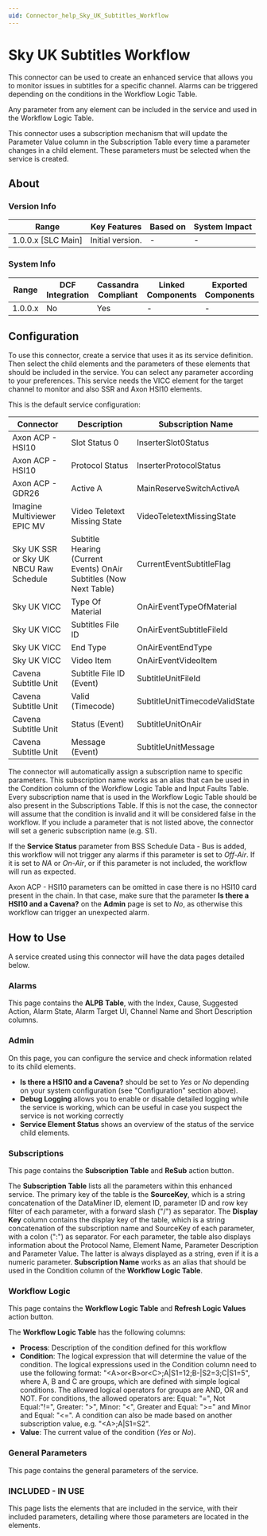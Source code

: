 ```yaml
---
uid: Connector_help_Sky_UK_Subtitles_Workflow
---
```


# Sky UK Subtitles Workflow

This connector can be used to create an enhanced service that allows you to monitor issues in subtitles for a specific channel. Alarms can be triggered depending on the conditions in the Workflow Logic Table.

Any parameter from any element can be included in the service and used in the Workflow Logic Table.

This connector uses a subscription mechanism that will update the Parameter Value column in the Subscription Table every time a parameter changes in a child element. These parameters must be selected when the service is created.

## About

### Version Info

| Range                | Key Features     | Based on     | System Impact     |
|----------------------|------------------|--------------|-------------------|
| 1.0.0.x [SLC Main]   | Initial version. | -            | -                 |

### System Info

| Range     | DCF Integration     | Cassandra Compliant     | Linked Components     | Exported Components     |
|-----------|---------------------|-------------------------|-----------------------|-------------------------|
| 1.0.0.x   | No                  | Yes                     | -                     | -                       |

## Configuration

To use this connector, create a service that uses it as its service definition. Then select the child elements and the parameters of these elements that should be included in the service. You can select any parameter according to your preferences. This service needs the VICC element for the target channel to monitor and also SSR and Axon HSI10 elements.

This is the default service configuration:

| **Connector**                             | **Description**                                                    | **Subscription Name**          |
|----------------------------------------|--------------------------------------------------------------------|--------------------------------|
| Axon ACP - HSI10                       | Slot Status 0                                                      | InserterSlot0Status            |
| Axon ACP - HSI10                       | Protocol Status                                                    | InserterProtocolStatus         |
| Axon ACP - GDR26                       | Active A                                                           | MainReserveSwitchActiveA       |
| Imagine Multiviewer EPIC MV            | Video Teletext Missing State                                       | VideoTeletextMissingState      |
| Sky UK SSR or Sky UK NBCU Raw Schedule | Subtitle Hearing (Current Events) OnAir Subtitles (Now Next Table) | CurrentEventSubtitleFlag       |
| Sky UK VICC                            | Type Of Material                                                   | OnAirEventTypeOfMaterial       |
| Sky UK VICC                            | Subtitles File ID                                                  | OnAirEventSubtitleFileId       |
| Sky UK VICC                            | End Type                                                           | OnAirEventEndType              |
| Sky UK VICC                            | Video Item                                                         | OnAirEventVideoItem            |
| Cavena Subtitle Unit                   | Subtitle File ID (Event)                                           | SubtitleUnitFileId             |
| Cavena Subtitle Unit                   | Valid (Timecode)                                                   | SubtitleUnitTimecodeValidState |
| Cavena Subtitle Unit                   | Status (Event)                                                     | SubtitleUnitOnAir              |
| Cavena Subtitle Unit                   | Message (Event)                                                    | SubtitleUnitMessage            |

The connector will automatically assign a subscription name to specific parameters. This subscription name works as an alias that can be used in the Condition column of the Workflow Logic Table and Input Faults Table. Every subscription name that is used in the Workflow Logic Table should be also present in the Subscriptions Table. If this is not the case, the connector will assume that the condition is invalid and it will be considered false in the workflow. If you include a parameter that is not listed above, the connector will set a generic subscription name (e.g. S1).

If the **Service Status** parameter from BSS Schedule Data - Bus is added, this workflow will not trigger any alarms if this parameter is set to *Off-Air*. If it is set to *NA* or *On-Air*, or if this parameter is not included, the workflow will run as expected.

Axon ACP - HSI10 parameters can be omitted in case there is no HSI10 card present in the chain. In that case, make sure that the parameter **Is there a HSI10 and a Cavena?** on the **Admin** page is set to *No*, as otherwise this workflow can trigger an unexpected alarm.

## How to Use

A service created using this connector will have the data pages detailed below.

### Alarms

This page contains the **ALPB** **Table**, with the Index, Cause, Suggested Action, Alarm State, Alarm Target UI, Channel Name and Short Description columns.

### Admin

On this page, you can configure the service and check information related to its child elements.

- **Is there a HSI10 and a Cavena?** should be set to *Yes* or *No* depending on your system configuration (see "Configuration" section above).
- **Debug Logging** allows you to enable or disable detailed logging while the service is working, which can be useful in case you suspect the service is not working correctly
- **Service Element Status** shows an overview of the status of the service child elements.

### Subscriptions

This page contains the **Subscription Table** and **ReSub** action button.

The **Subscription Table** lists all the parameters within this enhanced service. The primary key of the table is the **SourceKey**, which is a string concatenation of the DataMiner ID, element ID, parameter ID and row key filter of each parameter, with a forward slash ("/") as separator. The **Display Key** column contains the display key of the table, which is a string concatenation of the subscription name and SourceKey of each parameter, with a colon (":") as separator. For each parameter, the table also displays information about the Protocol Name, Element Name, Parameter Description and Parameter Value. The latter is always displayed as a string, even if it is a numeric parameter. **Subscription Name** works as an alias that should be used in the Condition column of the **Workflow Logic Table**.

### Workflow Logic

This page contains the **Workflow Logic Table** and **Refresh Logic Values** action button.

The **Workflow Logic Table** has the following columns:

- **Process**: Description of the condition defined for this workflow
- **Condition**: The logical expression that will determine the value of the condition.
  The logical expressions used in the Condition column need to use the following format: "\<A\>or\<B\>or\<C\>;A\|S1=12;B-\|S2=3;C\|S1=5", where A, B and C are groups, which are defined with simple logical conditions. The allowed logical operators for groups are AND, OR and NOT. For conditions, the allowed operators are: Equal: "=", Not Equal:"!=", Greater: "\>", Minor: "\<", Greater and Equal: "\>=" and Minor and Equal: "\<=". A condition can also be made based on another subscription value, e.g. "\<A\>;A\|S1=S2".
- **Value**: The current value of the condition (*Yes* or *No*).

### General Parameters

This page contains the general parameters of the service.

### INCLUDED - IN USE

This page lists the elements that are included in the service, with their included parameters, detailing where those parameters are located in the elements.
